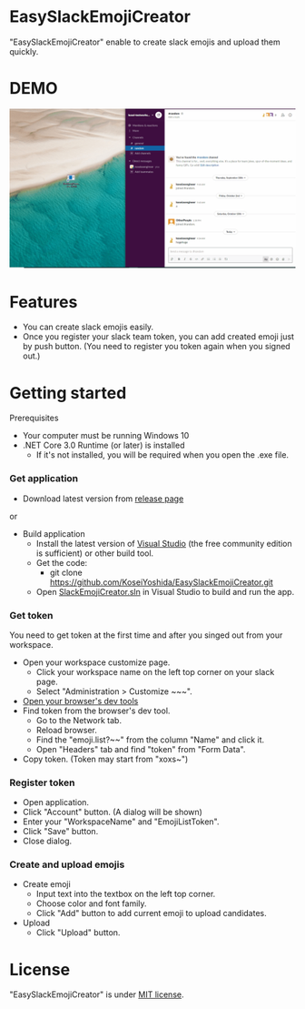 # EasySlackEmojiCreator

"EasySlackEmojiCreator" enable to create slack emojis and upload them quickly.



# DEMO

![demo](README_resources/demo.gif)



# Features

* You can create slack emojis easily.
* Once you register your slack team token, you can add created emoji just by push button. (You need to register you token again when you signed out.)



# Getting started

Prerequisites

* Your computer must be running Windows 10
* .NET Core 3.0 Runtime (or later) is installed 
  * If it's not installed, you will be required when you open the .exe file.

### Get application  

* Download latest version from [release page](https://github.com/KoseiYoshida/EasySlackEmojiCreator/releases)  

or

* Build application
  * Install the latest version of [Visual Studio](https://developer.microsoft.com/en-us/windows/downloads) (the free community edition is sufficient) or other build tool.
  * Get the code:
    * git clone https://github.com/KoseiYoshida/EasySlackEmojiCreator.git
  * Open [SlackEmojiCreator.sln](https://github.com/KoseiYoshida/EasySlackEmojiCreator/blob/master/SlackEmojiCreator.sln) in Visual Studio to build and run the app.

### Get token  

You need to get token at the first time and after you singed out from your workspace.

* Open your workspace customize page.
  * Click your workspace name on the left top corner on your slack page.
  * Select "Administration > Customize ~~~".
* [Open your browser's dev tools](http://webmasters.stackexchange.com/a/77337)
* Find token from the browser's dev tool.
  * Go to the Network tab.
  * Reload browser.
  * Find the "emoji.list?~~" from the column "Name" and click it.
  * Open "Headers" tab and find "token" from "Form Data".
* Copy token. (Token may start from "xoxs~")

### Register token  

* Open application.
* Click "Account" button. (A dialog will be shown)
* Enter your "WorkspaceName" and "EmojiListToken".
* Click "Save" button.
* Close dialog.

### Create and upload emojis  

* Create emoji
  * Input text into the textbox on the left top corner.
  * Choose color and font family.
  * Click "Add" button to add current emoji to upload candidates.
* Upload
  * Click "Upload" button.



# License
"EasySlackEmojiCreator" is under [MIT license](https://en.wikipedia.org/wiki/MIT_License).
